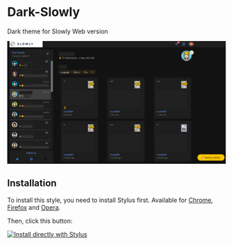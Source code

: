 
# Dark-Slowly
Dark theme for Slowly Web version

![alt text](https://raw.githubusercontent.com/FrankS01/dark-slowly/master/Preview.png)

## Installation


To install this style, you need to install Stylus first.
Available for [Chrome](https://chrome.google.com/webstore/detail/stylus/clngdbkpkpeebahjckkjfobafhncgmne), [Firefox](https://addons.mozilla.org/firefox/addon/styl-us/) and [Opera](https://addons.opera.com/extensions/details/stylus/).

Then, click this button:

[![Install directly with Stylus](https://img.shields.io/badge/Install%20directly%20with-Stylus-00adad.svg)](https://raw.githubusercontent.com/FrankS01/dark-slowly/master/slowly.user.css)
